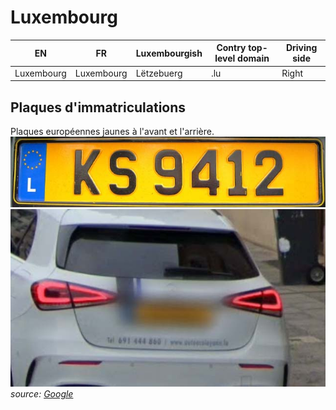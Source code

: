 # Luxembourg

EN | FR | Luxembourgish | Contry top-level domain | Driving side
--- | --- | --- | --- | ---
Luxembourg | Luxembourg | Lëtzebuerg | .lu | Right

## Plaques d'immatriculations

Plaques européennes jaunes à l'avant et l'arrière.   
<img src="src/lu002.jpg" width="640">
<img src="src/lu001.jpg" width="640">
*source: [Google](https://earth.google.com/web)*
